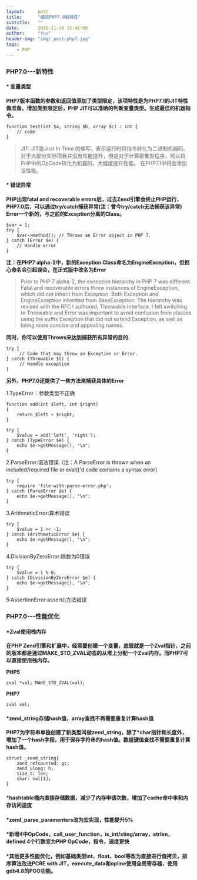 ```yaml
---
layout:     post
title:      "细说PHP7.0新特性"
subtitle:   ""
date:       2016-11-18 15:41:00
author:     "Yuu"
header-img: "img/_post-php7.jpg"
tags:
    - PHP
---
```


### PHP7.0---新特性

#### * 变量类型

**PHP7版本函数的参数和返回值添加了类型限定，该项特性是为PHP7.1的JIT特性做准备。增加类型限定后，PHP JIT可以准确的判断变量类型。生成最佳的机器指令。**

    function test(int $a, string $b, array $c) : int {
        // code
    }

> JIT:  JIT是Just In Time 的缩写，表示运行时将指令转化为二进制机器码。对于大部分实际项目并没有性能提升，但是对于计算密集型程序，可以将PHP中的OpCode转化为机器码，大幅度提升性能。
> 在PHP7.1中将会添加该性能。

#### * 错误异常

**PHP出现fatal and recoverable errors后，过去Zend引擎会终止PHP运行，PHP7.0后，可以通过try/catch捕获异常(注：曾今try/catch无法捕获该异常)**
**Error一个新的，与之前的Exception分离的Class。**

    $var = 1;
    try {
        $var->method(); // Throws an Error object in PHP 7.
    } catch (Error $e) {
        // Handle error
    }

 **注：在PHP7 alpha-2中，新的Exception Class命名为EngineException，但担心命名会引起误会，在正式版中改名为Error**

> Prior to PHP 7 alpha-2, the exception hierarchy in PHP 7 was different. Fatal and recoverable errors threw instances of EngineException, which did not inherit from Exception. Both Exception and EngineException inherited from BaseException. The hierarchy was revised with the RFC I authored, Throwable Interface. I felt switching to Throwable and Error was important to avoid confusion from classes using the suffix Exception that did not extend Exception, as well as being more concise and appealing names.

**同时，你可以使用Throws来达到捕获所有异常的目的.**

    try {
         // Code that may throw an Exception or Error.
    } catch (Throwable $t) {
         // Handle exception
    }


**另外，PHP7.0还提供了一些方法来捕获具体的Error**

1.TypeError：参数类型不正确

    function add(int $left, int $right)
    {
        return $left + $right;
    }

    try {
        $value = add('left', 'right');
    } catch (TypeError $e) {
        echo $e->getMessage(), "\n";
    }

2.ParseError:语法错误（注：A ParseError is thrown when an included/required file or eval()'d code contains a syntax error）

    try {
        require 'file-with-parse-error.php';
    } catch (ParseError $e) {
        echo $e->getMessage(), "\n";
    }

3.ArithmeticError:算术错误

    try {
        $value = 1 << -1;
    } catch (ArithmeticError $e) {
        echo $e->getMessage(), "\n";
    }

4.DivisionByZeroError:除数为0错误

    try {
        $value = 1 % 0;
    } catch (DivisionByZeroError $e) {
        echo $e->getMessage(), "\n";
    }

5:AssertionError:assert()方法错误

### PHP7.0---性能优化

#### *Zval使用栈内存

**在PHP Zend引擎和扩展中，经常要创建一个变量，底层就是一个Zval指针，之前的版本都是通过MAKE_STD_ZVAL动态的从堆上分配一个Zval内存。而PHP7可以直接使用栈内存。**
    
**PHP5**
    
    zval *val; MAKE_STD_ZVAL(val);

**PHP7**
    
    zval val;


#### *zend_string存储hash值，array查找不再需要重复计算hash值

**PHP7为字符串单独创建了新类型叫做zend_string，除了*char指针和长度外，增加了一个hash字段，用于保存字符串的hash值。数组键值查找不需要重复计算hash值。**

    struct _zend_string{
        zend_refcounted: gc;
        zend_ulong: h;
        size_t: len;
        char: val[1];
    }


#### *hashtable桶内直接存储数据，减少了内存申请次数，增加了cache命中率和内存访问速度
#### *zend_parse_paramenters改为宏实现，性能提升5%
#### *新增4中OpCode，call_user_function，is_int/sting/array，strlen，defined 4个行数变为PHP OpCode，指令，速度更快
#### *其他更多性能优化，例如基础类型int、float、bool等改为直接进行值拷贝，排序算法改进PCRE with JIT，execute_data和opline使用全局寄存器，使用gdb4.8的PGO功能。







